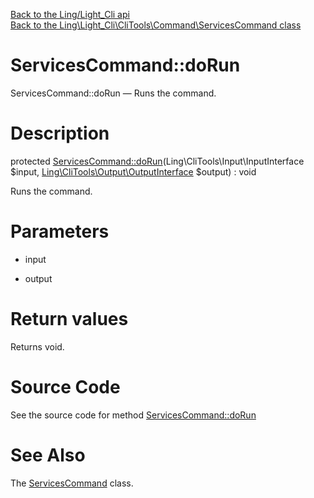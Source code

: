 [Back to the Ling/Light_Cli api](https://github.com/lingtalfi/Light_Cli/blob/master/doc/api/Ling/Light_Cli.md)<br>
[Back to the Ling\Light_Cli\CliTools\Command\ServicesCommand class](https://github.com/lingtalfi/Light_Cli/blob/master/doc/api/Ling/Light_Cli/CliTools/Command/ServicesCommand.md)


ServicesCommand::doRun
================



ServicesCommand::doRun — Runs the command.




Description
================


protected [ServicesCommand::doRun](https://github.com/lingtalfi/Light_Cli/blob/master/doc/api/Ling/Light_Cli/CliTools/Command/ServicesCommand/doRun.md)(Ling\CliTools\Input\InputInterface $input, [Ling\CliTools\Output\OutputInterface](https://github.com/lingtalfi/CliTools/blob/master/doc/api/Ling/CliTools/Output/OutputInterface.md) $output) : void




Runs the command.




Parameters
================


- input

    

- output

    


Return values
================

Returns void.








Source Code
===========
See the source code for method [ServicesCommand::doRun](https://github.com/lingtalfi/Light_Cli/blob/master/CliTools/Command/ServicesCommand.php#L24-L42)


See Also
================

The [ServicesCommand](https://github.com/lingtalfi/Light_Cli/blob/master/doc/api/Ling/Light_Cli/CliTools/Command/ServicesCommand.md) class.



